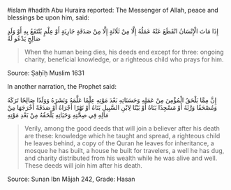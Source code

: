 #islam #hadith 
Abu Huraira reported: The Messenger of Allah, peace and blessings be upon him, said:

إِذَا مَاتَ الْإِنْسَانُ انْقَطَعَ عَنْهُ عَمَلُهُ إِلَّا مِنْ ثَلَاثَةٍ إِلَّا مِنْ صَدَقَةٍ جَارِيَةٍ أَوْ عِلْمٍ يُنْتَفَعُ بِهِ أَوْ وَلَدٍ صَالِحٍ يَدْعُو لَهُ

> When the human being dies, his deeds end except for three: ongoing charity, beneficial knowledge, or a righteous child who prays for him.

Source: Ṣaḥīḥ Muslim 1631

In another narration, the Prophet said:

إِنَّ مِمَّا يَلْحَقُ الْمُؤْمِنَ مِنْ عَمَلِهِ وَحَسَنَاتِهِ بَعْدَ مَوْتِهِ عِلْمًا عَلَّمَهُ وَنَشَرَهُ وَوَلَدًا صَالِحًا تَرَكَهُ وَمُصْحَفًا وَرَّثَهُ أَوْ مَسْجِدًا بَنَاهُ أَوْ بَيْتًا لِابْنِ السَّبِيلِ بَنَاهُ أَوْ نَهْرًا أَجْرَاهُ أَوْ صَدَقَةً أَخْرَجَهَا مِنْ مَالِهِ فِي صِحَّتِهِ وَحَيَاتِهِ يَلْحَقُهُ مِنْ بَعْدِ مَوْتِهِ

> Verily, among the good deeds that will join a believer after his death are these: knowledge which he taught and spread, a righteous child he leaves behind, a copy of the Quran he leaves for inheritance, a mosque he has built, a house he built for travelers, a well he has dug, and charity distributed from his wealth while he was alive and well. These deeds will join him after his death.

Source: Sunan Ibn Mājah 242, Grade: Hasan
